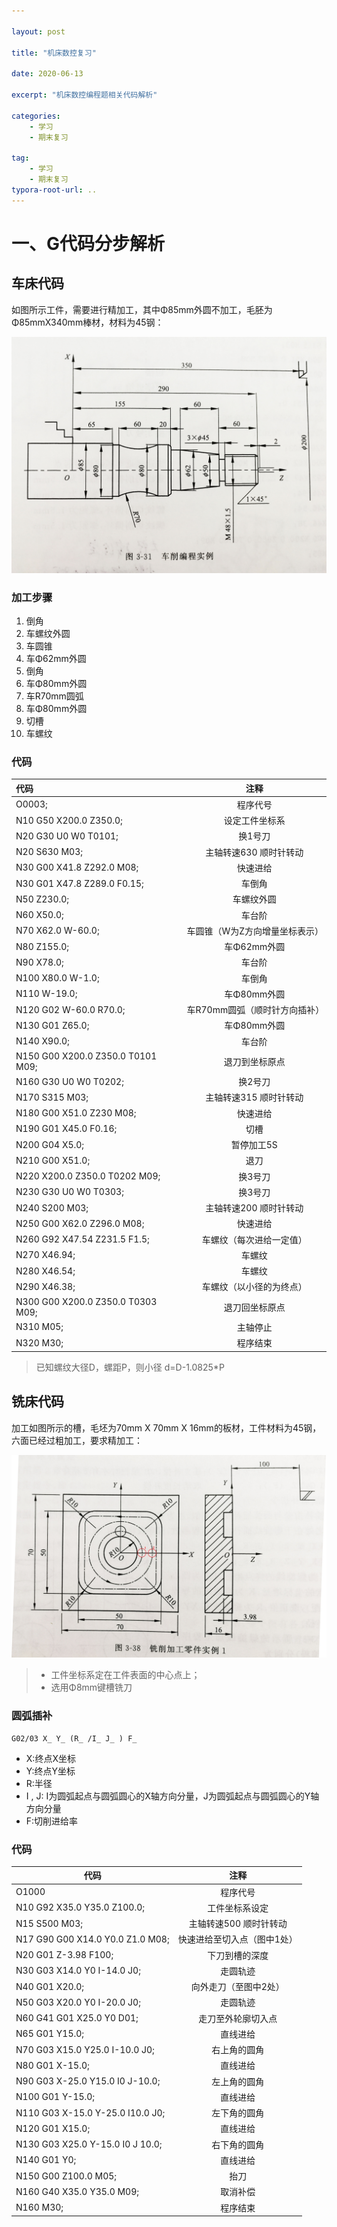 ```yaml
---

layout: post

title: "机床数控复习"

date: 2020-06-13

excerpt: "机床数控编程题相关代码解析"

categories: 
	- 学习
	- 期末复习

tag: 
	- 学习
	- 期末复习
typora-root-url: ..
---
```






# 一、G代码分步解析

## 车床代码

如图所示工件，需要进行精加工，其中Φ85mm外圆不加工，毛胚为Φ85mmX340mm棒材，材料为45钢：

![](/images/posts/Gcode/IMG_20200613_180836.jpg)



### 加工步骤

1. 倒角
2. 车螺纹外圆
3. 车圆锥
4. 车Φ62mm外圆
5. 倒角
6. 车Φ80mm外圆
7. 车R70mm圆弧
8. 车Φ80mm外圆
9. 切槽
10. 车螺纹



### 代码

| 代码                              |              注释              |
| :-------------------------------- | :----------------------------: |
| O0003;                            |            程序代号            |
| N10 G50 X200.0 Z350.0;            |         设定工件坐标系         |
| N20 G30 U0 W0 T0101;              |            换1号刀             |
| N20 S630 M03;                     |     主轴转速630 顺时针转动     |
| N30 G00 X41.8 Z292.0 M08;         |            快速进给            |
| N30 G01 X47.8 Z289.0 F0.15;       |             车倒角             |
| N50 Z230.0;                       |           车螺纹外圆           |
| N60 X50.0;                        |             车台阶             |
| N70 X62.0 W-60.0;                 | 车圆锥（W为Z方向增量坐标表示） |
| N80 Z155.0;                       |          车Φ62mm外圆           |
| N90 X78.0;                        |             车台阶             |
| N100 X80.0 W-1.0;                 |             车倒角             |
| N110 W-19.0;                      |          车Φ80mm外圆           |
| N120 G02 W-60.0 R70.0;            | 车R70mm圆弧（顺时针方向插补）  |
| N130 G01 Z65.0;                   |          车Φ80mm外圆           |
| N140 X90.0;                       |             车台阶             |
| N150 G00 X200.0 Z350.0 T0101 M09; |         退刀到坐标原点         |
| N160 G30 U0 W0 T0202;             |            换2号刀             |
| N170 S315 M03;                    |     主轴转速315 顺时针转动     |
| N180 G00 X51.0 Z230 M08;          |            快速进给            |
| N190 G01 X45.0 F0.16;             |              切槽              |
| N200 G04 X5.0;                    |           暂停加工5S           |
| N210 G00 X51.0;                   |              退刀              |
| N220 X200.0 Z350.0 T0202 M09;     |            换3号刀             |
| N230 G30 U0 W0 T0303;             |            换3号刀             |
| N240 S200 M03;                    |     主轴转速200 顺时针转动     |
| N250 G00 X62.0 Z296.0 M08;        |            快速进给            |
| N260 G92 X47.54 Z231.5 F1.5;      |    车螺纹（每次进给一定值）    |
| N270 X46.94;                      |             车螺纹             |
| N280 X46.54;                      |             车螺纹             |
| N290 X46.38;                      |    车螺纹（以小径的为终点）    |
| N300 G00 X200.0 Z350.0 T0303 M09; |         退刀回坐标原点         |
| N310 M05;                         |            主轴停止            |
| N320 M30;                         |            程序结束            |

> 已知螺纹大径D，螺距P，则小径 d=D-1.0825*P
>



## 铣床代码

加工如图所示的槽，毛坯为70mm X 70mm X 16mm的板材，工件材料为45钢，六面已经过粗加工，要求精加工：

![](/images/posts/Gcode/IMG_20200613_181927.jpg)

> - 工件坐标系定在工件表面的中心点上；
> - 选用Φ8mm键槽铣刀

### 圆弧插补

```
G02/03 X_ Y_ (R_ /I_ J_ ) F_
```

- X:终点X坐标
- Y:终点Y坐标
- R:半径
- I , J: I为圆弧起点与圆弧圆心的X轴方向分量，J为圆弧起点与圆弧圆心的Y轴方向分量
- F:切削进给率

### 代码

| 代码                             |            注释             |
| -------------------------------- | :-------------------------: |
| O1000                            |          程序代号           |
| N10 G92 X35.0 Y35.0 Z100.0;      |       工件坐标系设定        |
| N15 S500 M03;                    |   主轴转速500 顺时针转动    |
| N17 G90 G00 X14.0 Y0.0 Z1.0 M08; | 快速进给至切入点（图中1处） |
| N20 G01 Z-3.98 F100;             |       下刀到槽的深度        |
| N30 G03 X14.0 Y0 I-14.0 J0;      |          走圆轨迹           |
| N40 G01 X20.0;                   |    向外走刀（至图中2处）    |
| N50 G03 X20.0 Y0 I-20.0 J0;      |          走圆轨迹           |
| N60 G41 G01 X25.0 Y0 D01;        |     走刀至外轮廓切入点      |
| N65 G01 Y15.0;                   |          直线进给           |
| N70 G03 X15.0 Y25.0 I-10.0 J0;   |        右上角的圆角         |
| N80 G01 X-15.0;                  |          直线进给           |
| N90 G03 X-25.0 Y15.0 I0 J-10.0;  |        左上角的圆角         |
| N100 G01 Y-15.0;                 |          直线进给           |
| N110 G03 X-15.0 Y-25.0 I10.0 J0; |        左下角的圆角         |
| N120 G01 X15.0;                  |          直线进给           |
| N130 G03 X25.0 Y-15.0 I0 J 10.0; |        右下角的圆角         |
| N140 G01 Y0;                     |          直线进给           |
| N150 G00 Z100.0 M05;             |            抬刀             |
| N160 G40 X35.0 Y35.0 M09;        |          取消补偿           |
| N160 M30;                        |          程序结束           |



